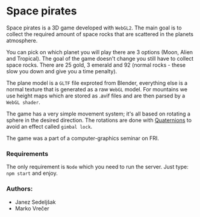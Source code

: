# Space pirates

Space pirates is a 3D game developed with `WebGL2`. The main goal is to collect the required amount of space rocks that 
are scattered in the planets atmosphere.

You can pick on which planet you will play there are 3 options (Moon, Alien and Tropical). The goal of the game doesn't change
you still have to collect space rocks. There are 25 gold, 3 emerald and 92 (normal rocks - these slow you down and give you a time penalty).

The plane model is a `GLTF` file exproted from Blender, everything else is a normal texture that is generated as a raw `WebGL` model.
For mountains we use height maps which are stored as .avif files and are then parsed by a `WebGL shader`.

The game has a very simple movement system; it's all based on rotating a sphere in the desired direction. The rotations are done with [Quaternions](https://en.wikipedia.org/wiki/Quaternion) to avoid an effect called `gimbal lock`.

The game was a part of a computer-graphics seminar on FRI.

### Requirements

The only requirement is `Node` which you need to run the server. Just type: `npm start` and enjoy.

### Authors:
- Janez Sedeljšak
- Marko Vrečer